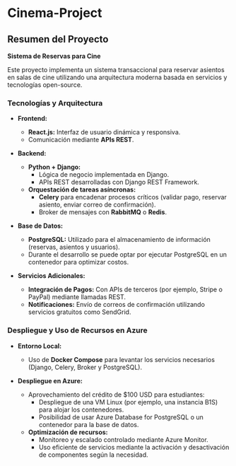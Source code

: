 # Cinema-Project



## Resumen del Proyecto

**Sistema de Reservas para Cine**

Este proyecto implementa un sistema transaccional para reservar asientos en salas de cine utilizando una arquitectura moderna basada en servicios y tecnologías open-source.

### Tecnologías y Arquitectura

- **Frontend:**  
  - **React.js:** Interfaz de usuario dinámica y responsiva.  
  - Comunicación mediante **APIs REST**.

- **Backend:**  
  - **Python + Django:**  
    - Lógica de negocio implementada en Django.  
    - APIs REST desarrolladas con Django REST Framework.
  - **Orquestación de tareas asíncronas:**  
    - **Celery** para encadenar procesos críticos (validar pago, reservar asiento, enviar correo de confirmación).  
    - Broker de mensajes con **RabbitMQ** o **Redis**.

- **Base de Datos:**  
  - **PostgreSQL:** Utilizado para el almacenamiento de información (reservas, asientos y usuarios).  
  - Durante el desarrollo se puede optar por ejecutar PostgreSQL en un contenedor para optimizar costos.

- **Servicios Adicionales:**  
  - **Integración de Pagos:** Con APIs de terceros (por ejemplo, Stripe o PayPal) mediante llamadas REST.  
  - **Notificaciones:** Envío de correos de confirmación utilizando servicios gratuitos como SendGrid.

### Despliegue y Uso de Recursos en Azure

- **Entorno Local:**  
  - Uso de **Docker Compose** para levantar los servicios necesarios (Django, Celery, Broker y PostgreSQL).

- **Despliegue en Azure:**  
  - Aprovechamiento del crédito de $100 USD para estudiantes:  
    - Despliegue de una VM Linux (por ejemplo, una instancia B1S) para alojar los contenedores.  
    - Posibilidad de usar Azure Database for PostgreSQL o un contenedor para la base de datos.
  - **Optimización de recursos:**  
    - Monitoreo y escalado controlado mediante Azure Monitor.  
    - Uso eficiente de servicios mediante la activación y desactivación de componentes según la necesidad.
